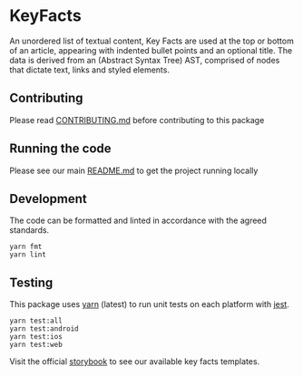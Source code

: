 # KeyFacts

An unordered list of textual content, Key Facts are used at the top or bottom of
an article, appearing with indented bullet points and an optional title. The
data is derived from an (Abstract Syntax Tree) AST, comprised of nodes that
dictate text, links and styled elements.

## Contributing

Please read [CONTRIBUTING.md](./CONTRIBUTING.md) before contributing to this
package

## Running the code

Please see our main [README.md](../README.md) to get the project running locally

## Development

The code can be formatted and linted in accordance with the agreed standards.

```
yarn fmt
yarn lint
```

## Testing

This package uses [yarn](https://yarnpkg.com) (latest) to run unit tests on each
platform with [jest](https://facebook.github.io/jest/).

```
yarn test:all
yarn test:android
yarn test:ios
yarn test:web
```

Visit the official
[storybook](http://components.thetimes.co.uk/?knob-Size%20of%20ad%20placeholder%3A=default&knob-Key%20facts%20title%3A%20=New%20Brexit%20referendum&selectedKind=Composed%2FKey%20Facts&selectedStory=default&full=0&addons=1&stories=1&panelRight=0&addonPanel=storybooks%2Fstorybook-addon-knobs)
to see our available key facts templates.
